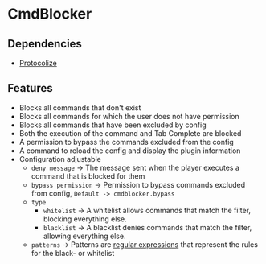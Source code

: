 # CmdBlocker

## Dependencies
- [Protocolize](https://github.com/Exceptionflug/protocolize)

## Features
- Blocks all commands that don't exist
- Blocks all commands for which the user does not have permission
- Blocks all commands that have been excluded by config
- Both the execution of the command and Tab Complete are blocked
- A permission to bypass the commands excluded from the config
- A command to reload the config and display the plugin information
- Configuration adjustable
   - ```deny message``` -> The message sent when the player executes a command that is blocked for them
   - ```bypass permission``` -> Permission to bypass commands excluded from config, ```Default -> cmdblocker.bypass```
   - ```type```
      -  ```whitelist``` -> A whitelist allows commands that match the filter, blocking everything else.
      -  ```blacklist``` -> A blacklist denies commands that match the filter, allowing everything else.
   - ```patterns``` -> Patterns are [regular expressions](https://www3.ntu.edu.sg/home/ehchua/programming/howto/Regexe.html) that represent the rules for the black- or whitelist

